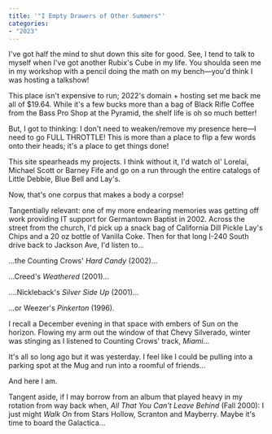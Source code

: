 ```yaml
---
title: '"I Empty Drawers of Other Summers"'
categories:
- "2023"
---
```


I've got half the mind to shut down this site for good.  See, I tend to talk to myself when I've got another Rubix's Cube in my life.  You shoulda seen me in my workshop with a pencil doing the math on my bench—you'd think I was hosting a talkshow!  

This place isn't expensive to run; 2022's domain + hosting set me back me all of $19.64.  While it's a few bucks more than a bag of Black Rifle Coffee from the Bass Pro Shop at the Pyramid, the shelf life is oh so much better!  

But, I got to thinking: I don't need to weaken/remove my presence here—I need to go FULL THROTTLE!  This is more than a place to flip a few words onto their heads; it's a place to get things done!

This site spearheads my projects.  I think without it, I'd watch ol' Lorelai, Michael Scott or Barney Fife and go on a run through the entire catalogs of Little Debbie, Blue Bell and Lay's. 

Now, that's one corpus that makes a body a corpse!

Tangentially relevant: one of my more endearing memories was getting off work providing IT support for Germantown Baptist in 2002.  Across the street from the church, I'd pick up a snack bag of California Dill Pickle Lay's Chips and a 20 oz bottle of Vanilla Coke.  Then for that long I-240 South drive back to Jackson Ave, I'd listen to...

...the Counting Crows' *Hard Candy* (2002)...

...Creed's *Weathered* (2001)...

....Nickleback's *Silver Side Up* (2001)...

...or Weezer's *Pinkerton* (1996).  

I recall a December evening in that space with embers of Sun on the horizon.  Flowing my arm out the window of that Chevy Silverado, winter was stinging as I listened to Counting Crows' track, *Miami*...

It's all so long ago but it was yesterday.  I feel like I could be pulling into a parking spot at the Mug and run into a roomful of friends...  

And here I am.

Tangent aside, if I may borrow from an album that played heavy in my rotation from way back when, *All That You Can't Leave Behind* (Fall 2000): I just might *Walk On* from Stars Hollow, Scranton and Mayberry.  Maybe it's time to board the Galactica...